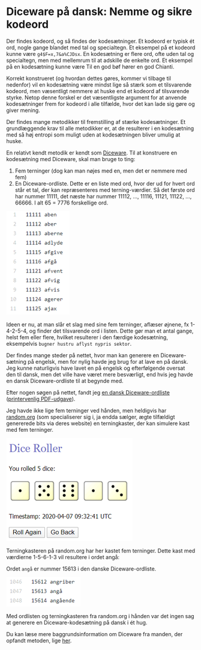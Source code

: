 <!--
	date: 2019-09-22
	excerpt: Diceware er en metode til at generere stærke kodesætninger ved hjælp af terninger og en ordliste. Metoden er nem at bruge og giver kodesætninger, der er nemmere at huske end traditionelle kodeord. Artiklen beskriver, hvordan man bruger Diceware-metoden med en dansk ordliste og et online terningkastværktøj.

-->

# Diceware på dansk: Nemme og sikre kodeord

Der findes kodeord, og så findes der kodesætninger. Et kodeord er typisk ét ord, nogle gange blandet med tal og specialtegn. Et eksempel på et kodeord kunne være `g4$F=x,7&a%CJDsx`. En kodesætning er flere ord, ofte uden tal og specialtegn, men med mellemrum til at adskille de enkelte ord. Et eksempel på en kodesætning kunne være Til en god bøf hører en god Chianti.

Korrekt konstrueret (og hvordan dettes gøres, kommer vi tilbage til nedenfor) vil en kodesætning være mindst lige så stærk som et tilsvarende kodeord, men væsentligt nemmere at huske end et kodeord af tilsvarende styrke. Netop denne forskel er det væsentligste argument for at anvende kodesætninger frem for kodeord i alle tilfælde, hvor det kan lade sig gøre og giver mening.

Der findes mange metodikker til fremstilling af stærke kodesætninger. Et grundlæggende krav til alle metodikker er, at de resulterer i en kodesætning med så høj entropi som muligt uden at kodesætningen bliver umulig at huske.

En relativt kendt metodik er kendt som [Diceware](http://world.std.com/~reinhold/diceware.html). Til at konstruere en kodesætning med Diceware, skal man bruge to ting:

  1. Fem terninger (dog kan man nøjes med en, men det er nemmere med fem)
  2. En Diceware-ordliste. Dette er en liste med ord, hvor der ud for hvert ord står et tal, der kan repræsenteres med terning-værdier. Så det første ord har nummer 11111, det næste har nummer 11112, ..., 11116, 11121, 11122, ..., 66666. I alt 65 = 7776 forskellige ord.

![Et udsnit af en Diceware-ordliste med danske ord.](img/diceware-udsnit.png)

Ideen er nu, at man slår et slag med sine fem terninger, aflæser øjnene, fx 1-4-2-5-4, og finder det tilsvarende ord i listen. Dette gør man et antal gange, helst fem eller flere, hvilket resulterer i den færdige kodesætning, eksempelvis `bugner hustru aflyst nypris sektor`.

Der findes mange steder på nettet, hvor man kan generere en Diceware-sætning på engelsk, men for nylig havde jeg brug for at lave en på dansk. Jeg kunne naturligvis have lavet en på engelsk og efterfølgende oversat den til dansk, men det ville have været mere besværligt, end hvis jeg havde en dansk Diceware-ordliste til at begynde med.

Efter nogen søgen på nettet, fandt jeg [en dansk Diceware-ordliste](https://github.com/aslak/dansk-diceware) ([printervenlig PDF-udgave](https://github.com/aslak/dansk-diceware/blob/master/dansk-diceware-a4-print.pdf)).

Jeg havde ikke lige fem terninger ved hånden, men heldigvis har [random.org](https://random.org) (som specialiserer sig i, ja endda sælger, ægte tilfældigt genererede bits via deres website) en terningkaster, der kan simulere kast med fem terninger.

![Terningkasteren på random.org har her kastet fem terninger.](img/diceware-random-org.png)

Terningkasteren på random.org har her kastet fem terninger. Dette kast med værdierne 1-5-6-1-3 vil resultere i ordet angå:

Ordet `angå` er nummer 15613 i den danske Diceware-ordliste.

![Random.org viser tre ord.](img/diceware-tre-ord.png)

Med ordlisten og terningkasteren fra random.org i hånden var det ingen sag at generere en Diceware-kodesætning på dansk i ét hug.

Du kan læse mere baggrundsinformation om Diceware fra manden, der opfandt metoden, lige [her](http://world.std.com/~reinhold/diceware.html).

